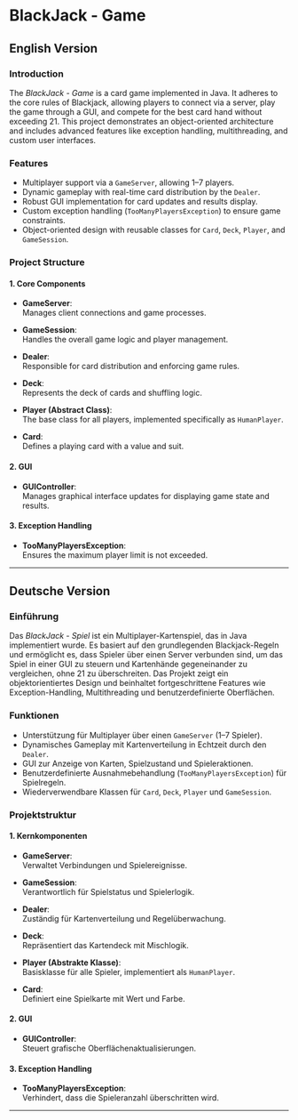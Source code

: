 # BlackJack - Game

## English Version

### Introduction
The *BlackJack - Game* is a card game implemented in Java. It adheres to the core rules of Blackjack, allowing players to connect via a server, play the game through a GUI, and compete for the best card hand without exceeding 21. This project demonstrates an object-oriented architecture and includes advanced features like exception handling, multithreading, and custom user interfaces.

### Features
- Multiplayer support via a `GameServer`, allowing 1–7 players.
- Dynamic gameplay with real-time card distribution by the `Dealer`.
- Robust GUI implementation for card updates and results display.
- Custom exception handling (`TooManyPlayersException`) to ensure game constraints.
- Object-oriented design with reusable classes for `Card`, `Deck`, `Player`, and `GameSession`.

### Project Structure

#### 1. Core Components
- **GameServer**:  
  Manages client connections and game processes.

- **GameSession**:  
  Handles the overall game logic and player management.

- **Dealer**:  
  Responsible for card distribution and enforcing game rules.

- **Deck**:  
  Represents the deck of cards and shuffling logic.

- **Player (Abstract Class)**:  
  The base class for all players, implemented specifically as `HumanPlayer`.

- **Card**:  
  Defines a playing card with a value and suit.

#### 2. GUI
- **GUIController**:  
  Manages graphical interface updates for displaying game state and results.

#### 3. Exception Handling
- **TooManyPlayersException**:  
  Ensures the maximum player limit is not exceeded.

---

## Deutsche Version

### Einführung
Das *BlackJack - Spiel* ist ein Multiplayer-Kartenspiel, das in Java implementiert wurde. Es basiert auf den grundlegenden Blackjack-Regeln und ermöglicht es, dass Spieler über einen Server verbunden sind, um das Spiel in einer GUI zu steuern und Kartenhände gegeneinander zu vergleichen, ohne 21 zu überschreiten. Das Projekt zeigt ein objektorientiertes Design und beinhaltet fortgeschrittene Features wie Exception-Handling, Multithreading und benutzerdefinierte Oberflächen.

### Funktionen
- Unterstützung für Multiplayer über einen `GameServer` (1–7 Spieler).
- Dynamisches Gameplay mit Kartenverteilung in Echtzeit durch den `Dealer`.
- GUI zur Anzeige von Karten, Spielzustand und Spieleraktionen.
- Benutzerdefinierte Ausnahmebehandlung (`TooManyPlayersException`) für Spielregeln.
- Wiederverwendbare Klassen für `Card`, `Deck`, `Player` und `GameSession`.

### Projektstruktur

#### 1. Kernkomponenten
- **GameServer**:  
  Verwaltet Verbindungen und Spielereignisse.

- **GameSession**:  
  Verantwortlich für Spielstatus und Spielerlogik.

- **Dealer**:  
  Zuständig für Kartenverteilung und Regelüberwachung.

- **Deck**:  
  Repräsentiert das Kartendeck mit Mischlogik.

- **Player (Abstrakte Klasse)**:  
  Basisklasse für alle Spieler, implementiert als `HumanPlayer`.

- **Card**:  
  Definiert eine Spielkarte mit Wert und Farbe.

#### 2. GUI
- **GUIController**:  
  Steuert grafische Oberflächenaktualisierungen.

#### 3. Exception Handling
- **TooManyPlayersException**:  
  Verhindert, dass die Spieleranzahl überschritten wird.

---
